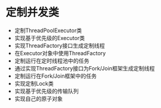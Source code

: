 定制并发类
========

- 定制ThreadPoolExecutor类
- 实现基于优先级的Executor类
- 实现ThreadFactory接口生成定制线程
- 在Executor对象中使用ThreadFactory
- 定制运行在定时线程池中的任务
- 通过实现ThreadFactory接口为Fork/Join框架生成定制线程
- 定制运行在Fork/Join框架中的任务
- 实现定制Lock类
- 实现基于优先级的传输队列
- 实现自己的原子对象
